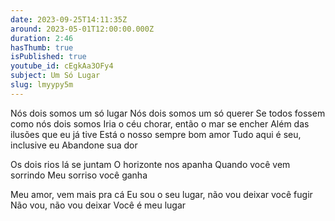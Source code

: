 ```yaml
---
date: 2023-09-25T14:11:35Z
around: 2023-05-01T12:00:00.000Z
duration: 2:46
hasThumb: true
isPublished: true
youtube_id: cEgkAa3OFy4
subject: Um Só Lugar
slug: lmyypy5m
---
```

Nós dois somos um só lugar
Nós dois somos um só querer
Se todos fossem como nós dois somos
Iria o céu chorar, então o mar se encher
Além das ilusões que eu já tive
Está o nosso sempre bom amor
Tudo aqui é seu, inclusive eu
Abandone sua dor

Os dois rios lá se juntam
O horizonte nos apanha
Quando você vem sorrindo
Meu sorriso você ganha

Meu amor, vem mais pra cá
Eu sou o seu lugar, não vou deixar você fugir
Não vou, não vou deixar
Você é meu lugar
